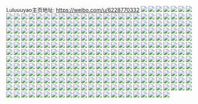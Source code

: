 Luluuuyao主页地址: https://weibo.com/u/6228770332 
![](https://wx4.sinaimg.cn/mw2000/006NxhHCly1h92gxezkesj30u014012e.jpg) 
![](https://wx4.sinaimg.cn/mw2000/006NxhHCly1h92gxher0sj30u0140guc.jpg) 
![](https://wx4.sinaimg.cn/mw2000/006NxhHCly1h92gxw3wm3j30u014swly.jpg) 
![](https://wx4.sinaimg.cn/mw2000/006NxhHCly1h92gxpno1nj30u01407cr.jpg) 
![](https://wx4.sinaimg.cn/mw2000/006NxhHCly1h92gxjgjitj30u014014i.jpg) 
![](https://wx4.sinaimg.cn/mw2000/006NxhHCly1h92gxm0p7yj30u0140qg4.jpg) 
![](https://wx4.sinaimg.cn/mw2000/006NxhHCly1h8cgake8rtj30zu25o7v9.jpg) 
![](https://wx4.sinaimg.cn/mw2000/006NxhHCly1h89g5yglvnj30zu25ob29.jpg) 
![](https://wx4.sinaimg.cn/mw2000/006NxhHCly1h897ebmyp3j32c02c0hdt.jpg) 
![](https://wx4.sinaimg.cn/mw2000/006NxhHCly1h8546ri75dj30u0140jyx.jpg) 
![](https://wx4.sinaimg.cn/mw2000/006NxhHCly1h8546rwopmj31900u0wr9.jpg) 
![](https://wx4.sinaimg.cn/mw2000/006NxhHCly1h82pwghmf9j32c0340u10.jpg) 
![](https://wx4.sinaimg.cn/mw2000/006NxhHCly1h82pwi6pcuj30u013dapy.jpg) 
![](https://wx4.sinaimg.cn/mw2000/006NxhHCly1h82pwmrowtj32b82iwhdy.jpg) 
![](https://wx4.sinaimg.cn/mw2000/006NxhHCly1h82pwojufdj30u0190tpg.jpg) 
![](https://wx4.sinaimg.cn/mw2000/006NxhHCly1h82pwp56ifj32c0340npd.jpg) 
![](https://wx4.sinaimg.cn/mw2000/006NxhHCly1h82pwpy7erj322521fkjl.jpg) 
![](https://wx4.sinaimg.cn/mw2000/006NxhHCly1h82pwrec3pj33402c0e83.jpg) 
![](https://wx4.sinaimg.cn/mw2000/006NxhHCly1h82pws91cyj32c0340kjl.jpg) 
![](https://wx4.sinaimg.cn/mw2000/006NxhHCly1h82pwtevu1j32c03404qq.jpg) 
![](https://wx4.sinaimg.cn/mw2000/006NxhHCly1h82pwv408zj31900u0kcx.jpg) 
![](https://wx4.sinaimg.cn/mw2000/006NxhHCly1h82pwehnxsj31900u04ld.jpg) 
![](https://wx4.sinaimg.cn/mw2000/006NxhHCly1h82pwvu2t4j32c0340npd.jpg) 
![](https://wx4.sinaimg.cn/mw2000/006NxhHCly1h82pwwmqz4j32c0340npd.jpg) 
![](https://wx4.sinaimg.cn/mw2000/006NxhHCly1h82pwxrvaij325c340e82.jpg) 
![](https://wx4.sinaimg.cn/mw2000/006NxhHCly1h82pwys8hij31900u0dzi.jpg) 
![](https://wx4.sinaimg.cn/mw2000/006NxhHCly1h81hkvctl2j30u01t1aee.jpg) 
![](https://wx4.sinaimg.cn/mw2000/006NxhHCly1h81hl3vac2j30u01t1q7m.jpg) 
![](https://wx4.sinaimg.cn/mw2000/006NxhHCly1h801xu20p7j30u01hcq8y.jpg) 
![](https://wx4.sinaimg.cn/mw2000/006NxhHCly1h7xyjjxi54j30v90outc4.jpg) 
![](https://wx4.sinaimg.cn/mw2000/006NxhHCly1h7bpz3ybhtj32c03401l0.jpg) 
![](https://wx4.sinaimg.cn/mw2000/006NxhHCly1h7bpz6gdb8j32c0340npe.jpg) 
![](https://wx4.sinaimg.cn/mw2000/006NxhHCly1h7bpz8wruyj32c03401e8.jpg) 
![](https://wx4.sinaimg.cn/mw2000/006NxhHCly1h7bpzcpjv8j32c0340e86.jpg) 
![](https://wx4.sinaimg.cn/mw2000/006NxhHCly1h6y74kkj2tj32c035u4qx.jpg) 
![](https://wx4.sinaimg.cn/mw2000/006NxhHCly1h6vmcf2jtwj30zo256qv5.jpg) 
![](https://wx4.sinaimg.cn/mw2000/006NxhHCly1h6ud2mnedlj32b42rdqt9.jpg) 
![](https://wx4.sinaimg.cn/mw2000/006NxhHCly1h6u5y1cpyyj333z2bztcs.jpg) 
![](https://wx4.sinaimg.cn/mw2000/006NxhHCly1h6nfy4z5m7j30u01sxdlq.jpg) 
![](https://wx4.sinaimg.cn/mw2000/006NxhHCly1h6led5wxdfj30u019waom.jpg) 
![](https://wx4.sinaimg.cn/mw2000/006NxhHCly1h6hjb6kqkoj30u0153q4i.jpg) 
![](https://wx4.sinaimg.cn/mw2000/006NxhHCly1h6dise1z0nj32832r3h17.jpg) 
![](https://wx4.sinaimg.cn/mw2000/006NxhHCly1h65exzcsigj30u014sjwc.jpg) 
![](https://wx4.sinaimg.cn/mw2000/006NxhHCly1h65exyzx5lj30u014wtdj.jpg) 
![](https://wx4.sinaimg.cn/mw2000/006NxhHCly1h65exzspy4j30u00yt779.jpg) 
![](https://wx4.sinaimg.cn/mw2000/006NxhHCly1h5ojnksj53j30zo256qnw.jpg) 
![](https://wx4.sinaimg.cn/mw2000/006NxhHCgy1h5c52uos4rj30u01hc0xq.jpg) 
![](https://wx4.sinaimg.cn/mw2000/006NxhHCly1h55mo8srkoj32c0340b2a.jpg) 
![](https://wx4.sinaimg.cn/mw2000/006NxhHCly1h55mohv7z1j329m3401l1.jpg) 
![](https://wx4.sinaimg.cn/mw2000/006NxhHCly1h55molzkxcj32bb2ux1l0.jpg) 
![](https://wx4.sinaimg.cn/mw2000/006NxhHCly1h55mp13semj32c02c0u11.jpg) 
![](https://wx4.sinaimg.cn/mw2000/006NxhHCly1h4wappg95jj31400u0n7b.jpg) 
![](https://wx4.sinaimg.cn/mw2000/006NxhHCly1h4wae11u56j30u0140gzs.jpg) 
![](https://wx4.sinaimg.cn/mw2000/006NxhHCly1h4wae6nuz3j30u0140tg1.jpg) 
![](https://wx4.sinaimg.cn/mw2000/006NxhHCly1h4wapq03cmj30u0143wn0.jpg) 
![](https://wx4.sinaimg.cn/mw2000/006NxhHCly1h4wapqh3n2j30u01407b8.jpg) 
![](https://wx4.sinaimg.cn/mw2000/006NxhHCly1h4wad6ug7ij30u00u078s.jpg) 
![](https://wx4.sinaimg.cn/mw2000/006NxhHCly1h4wapr6wcmj30u01407es.jpg) 
![](https://wx4.sinaimg.cn/mw2000/006NxhHCly1h4wapopu93j30u00u00xv.jpg) 
![](https://wx4.sinaimg.cn/mw2000/006NxhHCly1h4tm9yervej30u01hc7ab.jpg) 
![](https://wx4.sinaimg.cn/mw2000/006NxhHCly1h4lhpirfcjj30u00vbaka.jpg) 
![](https://wx4.sinaimg.cn/mw2000/006NxhHCly1h4lhpk61i2j30x50u0n64.jpg) 
![](https://wx4.sinaimg.cn/mw2000/006NxhHCly1h4lhpkwy9wj30u0140n73.jpg) 
![](https://wx4.sinaimg.cn/mw2000/006NxhHCly1h4lhpjbap7j30u0140akv.jpg) 
![](https://wx4.sinaimg.cn/mw2000/006NxhHCly1h4lhpibmp8j30u0190jzx.jpg) 
![](https://wx4.sinaimg.cn/mw2000/006NxhHCly1h4lhpht12qj30u0190wmn.jpg) 
![](https://wx4.sinaimg.cn/mw2000/006NxhHCly1h4kiiak9aqj30u014012m.jpg) 
![](https://wx4.sinaimg.cn/mw2000/006NxhHCly1h4kiicj3d4j30u014048q.jpg) 
![](https://wx4.sinaimg.cn/mw2000/006NxhHCly1h4kii7w0cxj30u014sn4x.jpg) 
![](https://wx4.sinaimg.cn/mw2000/006NxhHCly1h4kiifoanhj30u0140wpj.jpg) 
![](https://wx4.sinaimg.cn/mw2000/006NxhHCly1h3wdssy5ywj32c23407wj.jpg) 
![](https://wx4.sinaimg.cn/mw2000/006NxhHCly1h3wdsv4gdyj32c1340hdu.jpg) 
![](https://wx4.sinaimg.cn/mw2000/006NxhHCly1h3wdsyk429j32c2340kjn.jpg) 
![](https://wx4.sinaimg.cn/mw2000/006NxhHCly1h3wdt1ug5ij32c1340hdu.jpg) 
![](https://wx4.sinaimg.cn/mw2000/006NxhHCly1h3wdt4vg8wj33402c2kjn.jpg) 
![](https://wx4.sinaimg.cn/mw2000/006NxhHCly1h3wdt8pdo4j32c2340u0y.jpg) 
![](https://wx4.sinaimg.cn/mw2000/006NxhHCly1h3wdtbqaywj32c2340hdu.jpg) 
![](https://wx4.sinaimg.cn/mw2000/006NxhHCly1h3wdtemgxvj32c2340hdu.jpg) 
![](https://wx4.sinaimg.cn/mw2000/006NxhHCly1h3wdsp7ui7j32c2340qv6.jpg) 
![](https://wx4.sinaimg.cn/mw2000/006NxhHCly1h2alv11sd5j30tu11c7dx.jpg) 
![](https://wx4.sinaimg.cn/mw2000/006NxhHCly1h1sor0ryf7j31jb27yalt.jpg) 
![](https://wx4.sinaimg.cn/mw2000/006NxhHCly1h0nazr1dcoj31400u0aip.jpg) 
![](https://wx4.sinaimg.cn/mw2000/006NxhHCly1h0nazrmyxuj30u0140q97.jpg) 
![](https://wx4.sinaimg.cn/mw2000/006NxhHCly1h0nazsa3e4j30u0140ai0.jpg) 
![](https://wx4.sinaimg.cn/mw2000/006NxhHCly1h0nazsynnaj30u01404b1.jpg) 
![](https://wx4.sinaimg.cn/mw2000/006NxhHCly1h0naztpagdj30u01fnqd9.jpg) 
![](https://wx4.sinaimg.cn/mw2000/006NxhHCly1h0nazuyq9zj30u10u0wkr.jpg) 
![](https://wx4.sinaimg.cn/mw2000/006NxhHCly1h0bqr24ra0j30pz0u10x0.jpg) 
![](https://wx4.sinaimg.cn/mw2000/006NxhHCly1h00b5oh5m1j33402c0qv7.jpg) 
![](https://wx4.sinaimg.cn/mw2000/006NxhHCly1gyxx223ec7j30tz11qh2u.jpg) 
![](https://wx4.sinaimg.cn/mw2000/006NxhHCly1gtmii8h5zqj61w12ipe8102.jpg) 
![](https://wx4.sinaimg.cn/mw2000/006NxhHCly1gtmiiprsmdj61w01w0qv802.jpg) 
![](https://wx4.sinaimg.cn/mw2000/006NxhHCly1gtmiij0heaj63402c04qt02.jpg) 
![](https://wx4.sinaimg.cn/mw2000/006NxhHCly1gtmiikzb85j31oh2ipb29.jpg) 
![](https://wx4.sinaimg.cn/mw2000/006NxhHCly1gtmiim6aytj61qc2ip4qp02.jpg) 
![](https://wx4.sinaimg.cn/mw2000/006NxhHCly1gtmiht10obj31ti1vf4oj.jpg) 
![](https://wx4.sinaimg.cn/mw2000/006NxhHCly1gtmii26h7rj61je1tzb2902.jpg) 
![](https://wx4.sinaimg.cn/mw2000/006NxhHCly1gtmiiet1d0j31it1ithdw.jpg) 
![](https://wx4.sinaimg.cn/mw2000/006NxhHCly1gtmii5og8yj61vc1veu0x02.jpg) 
![](https://wx4.sinaimg.cn/mw2000/006NxhHCly1gsuhk2bl3kj32c02c0b2a.jpg) 
![](https://wx4.sinaimg.cn/mw2000/006NxhHCly1gsuhk4clsoj32c02c0qv6.jpg) 
![](https://wx4.sinaimg.cn/mw2000/006NxhHCly1gsuhk5p4wsj32in1w94qp.jpg) 
![](https://wx4.sinaimg.cn/mw2000/006NxhHCly1gsuhk75k7oj32bz2c1hdt.jpg) 
![](https://wx4.sinaimg.cn/mw2000/006NxhHCly1gsuhk9fmpjj32bz2ez4qq.jpg) 
![](https://wx4.sinaimg.cn/mw2000/006NxhHCly1gsuhkbycivj31w12ipkjl.jpg) 
![](https://wx4.sinaimg.cn/mw2000/006NxhHCly1gsuhkjploaj32c02c01kz.jpg) 
![](https://wx4.sinaimg.cn/mw2000/006NxhHCly1gsuhkmbcq7j32c02c0e82.jpg) 
![](https://wx4.sinaimg.cn/mw2000/006NxhHCly1gsuhkemvmpj32402tcx6p.jpg) 
![](https://wx4.sinaimg.cn/mw2000/006NxhHCgy1gojv21ecxpj311y1kwe82.jpg) 
![](https://wx4.sinaimg.cn/mw2000/006NxhHCgy1gojv26ntn9j311y1kwhdu.jpg) 
![](https://wx4.sinaimg.cn/mw2000/006NxhHCgy1gojv2ayqlzj31141kwqv5.jpg) 
![](https://wx4.sinaimg.cn/mw2000/006NxhHCly1go4q1vg5cbj32c02c0npf.jpg) 
![](https://wx4.sinaimg.cn/mw2000/006NxhHCly1gncvqv9trrj31kw1kwb2a.jpg) 
![](https://wx4.sinaimg.cn/mw2000/006NxhHCly1gncvr0h8adj31kw1kwb2a.jpg) 
![](https://wx4.sinaimg.cn/mw2000/006NxhHCly1gncvr2fdcmj30ud1kwtui.jpg) 
![](https://wx4.sinaimg.cn/mw2000/006NxhHCly1gncvr7ftxfj30w01kwhdt.jpg) 
![](https://wx4.sinaimg.cn/mw2000/006NxhHCly1gncvtqfsw9j30w01kwnpd.jpg) 
![](https://wx4.sinaimg.cn/mw2000/006NxhHCly1gncvtrmeyfj31db1dbqlw.jpg) 
![](https://wx4.sinaimg.cn/mw2000/006NxhHCly1gmbxeeryyxj32c02c01kz.jpg) 
![](https://wx4.sinaimg.cn/mw2000/006NxhHCly1gmbxeu2wbzj32c02c0qv7.jpg) 
![](https://wx4.sinaimg.cn/mw2000/006NxhHCly1gmbxf9i75pj31s02dchdw.jpg) 
![](https://wx4.sinaimg.cn/mw2000/006NxhHCly1gmbxfdwfqdj32bz2mee81.jpg) 
![](https://wx4.sinaimg.cn/mw2000/006NxhHCly1gmbxfion3sj32c02c01ky.jpg) 
![](https://wx4.sinaimg.cn/mw2000/006NxhHCly1gmbxfpses9j32c02c07wh.jpg) 
![](https://wx4.sinaimg.cn/mw2000/006NxhHCgy1gl569e94bfj316m1kwx6p.jpg) 
![](https://wx4.sinaimg.cn/mw2000/006NxhHCly1gl569lv2lxj31w02ioe83.jpg) 
![](https://wx4.sinaimg.cn/mw2000/006NxhHCly1gl569wg8rvj31w02iox6s.jpg) 
![](https://wx4.sinaimg.cn/mw2000/006NxhHCly1gl569yxj9dj315y1kwhdt.jpg) 
![](https://wx4.sinaimg.cn/mw2000/006NxhHCly1gl56a0o5xdj31681kwhdt.jpg) 
![](https://wx4.sinaimg.cn/mw2000/006NxhHCly1gl56a5woerj31681kwhdt.jpg) 
![](https://wx4.sinaimg.cn/mw2000/006NxhHCly1gkde99xt7gj310m1kwe81.jpg) 
![](https://wx4.sinaimg.cn/mw2000/006NxhHCly1gkde94xwktj310i1kwkjl.jpg) 
![](https://wx4.sinaimg.cn/mw2000/006NxhHCly1gkde9dfquhj311b1kw1kx.jpg) 
![](https://wx4.sinaimg.cn/mw2000/006NxhHCly1gkde8xsmxnj31mq2iokjm.jpg) 
![](https://wx4.sinaimg.cn/mw2000/006NxhHCgy1gjeozs4skpj316o1kw7wi.jpg) 
![](https://wx4.sinaimg.cn/mw2000/006NxhHCgy1gjeozl1zubj31hc140dyq.jpg) 
![](https://wx4.sinaimg.cn/mw2000/006NxhHCgy1gjeoz89738j31kw16o4qp.jpg) 
![](https://wx4.sinaimg.cn/mw2000/006NxhHCgy1gjeoyycorgj31kw16okjl.jpg) 
![](https://wx4.sinaimg.cn/mw2000/006NxhHCgy1gjeoz2icaqj316o1kwkjl.jpg) 
![](https://wx4.sinaimg.cn/mw2000/006NxhHCgy1gjeoziu922j316o1kwx6p.jpg) 
![](https://wx4.sinaimg.cn/mw2000/006NxhHCgy1gjeoyvprwwj316o1kw1ky.jpg) 
![](https://wx4.sinaimg.cn/mw2000/006NxhHCgy1gjeozdf40ij316o1kwnpd.jpg) 
![](https://wx4.sinaimg.cn/mw2000/006NxhHCgy1gjeoyslrc1j316o1kw1kx.jpg) 
![](https://wx4.sinaimg.cn/mw2000/006NxhHCgy1girkxpe3kmj316o16n4qp.jpg) 
![](https://wx4.sinaimg.cn/mw2000/006NxhHCgy1girkxuvlfqj316o16oaqu.jpg) 
![](https://wx4.sinaimg.cn/mw2000/006NxhHCgy1girkxs8xi3j316o16n7w9.jpg) 
![](https://wx4.sinaimg.cn/mw2000/006NxhHCgy1girkxh4lm2j316o16o17j.jpg) 
![](https://wx4.sinaimg.cn/mw2000/006NxhHCgy1girkxt9y1bj316o16odoj.jpg) 
![](https://wx4.sinaimg.cn/mw2000/006NxhHCgy1girkxl3ia1j316o1kwkjl.jpg) 
![](https://wx4.sinaimg.cn/mw2000/006NxhHCgy1girkxyxr80j316o16o1kx.jpg) 
![](https://wx4.sinaimg.cn/mw2000/006NxhHCgy1girky22j7bj316n16n4qp.jpg) 
![](https://wx4.sinaimg.cn/mw2000/006NxhHCgy1girkykpvqvj32tc2404qr.jpg) 
![](https://wx4.sinaimg.cn/mw2000/006NxhHCly1gipaabz7twj316o1kw4qq.jpg) 
![](https://wx4.sinaimg.cn/mw2000/006NxhHCgy1gin4s0sjb5j30u01404qp.jpg) 
![](https://wx4.sinaimg.cn/mw2000/006NxhHCly1gifgw4j4wjj31400u0q39.jpg) 
![](https://wx4.sinaimg.cn/mw2000/006NxhHCgy1giacrpnwinj30u01sxq4m.jpg) 
![](https://wx4.sinaimg.cn/mw2000/006NxhHCly1gi3fzt2rf6j30u00u0nf4.jpg) 
![](https://wx4.sinaimg.cn/mw2000/006NxhHCly1gi3fztspyhj30u00u0h6s.jpg) 
![](https://wx4.sinaimg.cn/mw2000/006NxhHCly1gi3fzumf5pj30u00u0atr.jpg) 
![](https://wx4.sinaimg.cn/mw2000/006NxhHCly1gi3fzvn6xmj30u00u0qkc.jpg) 
![](https://wx4.sinaimg.cn/mw2000/006NxhHCly1ghlvgccf4sj31kw1kw1kx.jpg) 
![](https://wx4.sinaimg.cn/mw2000/006NxhHCly1ghlvgdrg05j328g28gqv5.jpg) 
![](https://wx4.sinaimg.cn/mw2000/006NxhHCly1ghky0o5dyzj30u0140q8l.jpg) 
![](https://wx4.sinaimg.cn/mw2000/006NxhHCly1ghig7x0n8cj30u00u04jn.jpg) 
![](https://wx4.sinaimg.cn/mw2000/006NxhHCly1ghhc4xbm62j316o1kwqv5.jpg) 
![](https://wx4.sinaimg.cn/mw2000/006NxhHCly1ghhc50aw97j316o1kwb2a.jpg) 
![](https://wx4.sinaimg.cn/mw2000/006NxhHCly1ghhc51k2agj316o16o4qp.jpg) 
![](https://wx4.sinaimg.cn/mw2000/006NxhHCly1ghhc53pkghj316o1kwb2a.jpg) 
![](https://wx4.sinaimg.cn/mw2000/006NxhHCly1ghhc55akphj31kw1kwx6p.jpg) 
![](https://wx4.sinaimg.cn/mw2000/006NxhHCly1ghhc563fphj31ha1d41kx.jpg) 
![](https://wx4.sinaimg.cn/mw2000/006NxhHCly1ghhc58vt38j316o1kwkjl.jpg) 
![](https://wx4.sinaimg.cn/mw2000/006NxhHCly1ghhcbgb722j32c02c0u0z.jpg) 
![](https://wx4.sinaimg.cn/mw2000/006NxhHCly1ghhcbo78v3j32c02c0u0y.jpg) 
![](https://wx4.sinaimg.cn/mw2000/006NxhHCly1ghek2gfszij30u00u0kd9.jpg) 
![](https://wx4.sinaimg.cn/mw2000/006NxhHCly1ghek4jgpdnj30u014m4lb.jpg) 
![](https://wx4.sinaimg.cn/mw2000/006NxhHCly1ggdvovfskyj315o15o4qp.jpg) 
![](https://wx4.sinaimg.cn/mw2000/006NxhHCly1ggcw7o0n2ij31kw18ju0x.jpg) 
![](https://wx4.sinaimg.cn/mw2000/006NxhHCly1ggcw7q5bj8j31kw1b21ky.jpg) 
![](https://wx4.sinaimg.cn/mw2000/006NxhHCly1ggcw4z437rj31kw1kwkjm.jpg) 
![](https://wx4.sinaimg.cn/mw2000/006NxhHCly1gga2r8k4gfj30u0140h8m.jpg) 
![](https://wx4.sinaimg.cn/mw2000/006NxhHCly1gga2r9vxsdj30u0140ttq.jpg) 
![](https://wx4.sinaimg.cn/mw2000/006NxhHCly1gga2raov4nj30u0140h3j.jpg) 
![](https://wx4.sinaimg.cn/mw2000/006NxhHCly1gg8yk3a7qpj30rq1o0kbc.jpg) 
![](https://wx4.sinaimg.cn/mw2000/006NxhHCly1gg739r7b6uj31kw1kwk5c.jpg) 
![](https://wx4.sinaimg.cn/mw2000/006NxhHCly1gg739s391nj31kw1kwkjl.jpg) 
![](https://wx4.sinaimg.cn/mw2000/006NxhHCly1gg739ssxo9j316o1kw7wh.jpg) 
![](https://wx4.sinaimg.cn/mw2000/006NxhHCly1gg739tmlo9j31kw1kwkjl.jpg) 
![](https://wx4.sinaimg.cn/mw2000/006NxhHCly1gg739ut3ifj31kw1kwkjm.jpg) 
![](https://wx4.sinaimg.cn/mw2000/006NxhHCly1gg739vm2s7j31kw1kwtvk.jpg) 
![](https://wx4.sinaimg.cn/mw2000/006NxhHCly1gfbiydrx06j30kf13h45m.jpg) 
![](https://wx4.sinaimg.cn/mw2000/006NxhHCly1gf1g65b7owj30zk0k0dmr.jpg) 
![](https://wx4.sinaimg.cn/mw2000/006NxhHCly1gexko4t2hcj316o1jpkbo.jpg) 
![](https://wx4.sinaimg.cn/mw2000/006NxhHCly1geuhf7xxq2j31kw1kw4qq.jpg) 
![](https://wx4.sinaimg.cn/mw2000/006NxhHCly1geuhf92df1j31kw1kwqv5.jpg) 
![](https://wx4.sinaimg.cn/mw2000/006NxhHCly1geuhf9vw20j31441hib29.jpg) 
![](https://wx4.sinaimg.cn/mw2000/006NxhHCly1geuhfbh11nj31kw1kwe82.jpg) 
![](https://wx4.sinaimg.cn/mw2000/006NxhHCly1genqxjx5j6j30pp1hc1kx.jpg) 
![](https://wx4.sinaimg.cn/mw2000/006NxhHCly1gek8xindhyj30pv1l5teg.jpg) 
![](https://wx4.sinaimg.cn/mw2000/006NxhHCly1gee2pajxtbj30u0140avy.jpg) 
![](https://wx4.sinaimg.cn/mw2000/006NxhHCly1gec3kkqpimj31901o07wi.jpg) 
![](https://wx4.sinaimg.cn/mw2000/006NxhHCly1gdhwzj0arqj31mo1mou0y.jpg) 
![](https://wx4.sinaimg.cn/mw2000/006NxhHCly1gdhwzjnfqyj30jg0gowi9.jpg) 
![](https://wx4.sinaimg.cn/mw2000/006NxhHCly1gdhwzjxyr6j30jg0goq45.jpg) 
![](https://wx4.sinaimg.cn/mw2000/006NxhHCly1gd8o6xjbk6j30yq14vkc1.jpg) 
![](https://wx4.sinaimg.cn/mw2000/006NxhHCly1gd7km5cvpgj3140140tv9.jpg) 
![](https://wx4.sinaimg.cn/mw2000/006NxhHCly1gd7km62ejyj31401401ed.jpg) 
![](https://wx4.sinaimg.cn/mw2000/006NxhHCly1gd7km6dt9ej30u00u0n0a.jpg) 
![](https://wx4.sinaimg.cn/mw2000/006NxhHCly1gd7km7v63gj32aq2aqx6r.jpg) 
![](https://wx4.sinaimg.cn/mw2000/006NxhHCly1gd3431nkorj30rs0x0gzx.jpg) 
![](https://wx4.sinaimg.cn/mw2000/006NxhHCly1gd0r6m8x6gj30to1fin92.jpg) 
![](https://wx4.sinaimg.cn/mw2000/006NxhHCly1gcthdx2ivgj31kw16otpw.jpg) 
![](https://wx4.sinaimg.cn/mw2000/006NxhHCly1gckjoko9ujj30rl0quwml.jpg) 
![](https://wx4.sinaimg.cn/mw2000/006NxhHCly1gci9ig5o2dj31401407wh.jpg) 
![](https://wx4.sinaimg.cn/mw2000/006NxhHCly1gcdoda1v26j3140140ncx.jpg) 
![](https://wx4.sinaimg.cn/mw2000/006NxhHCly1gbzp7ifvx4j314718ub29.jpg) 
![](https://wx4.sinaimg.cn/mw2000/006NxhHCly1gbxg4zxmwrj3140140wtk.jpg) 
![](https://wx4.sinaimg.cn/mw2000/006NxhHCly1gbxg51d3dsj329b29be84.jpg) 
![](https://wx4.sinaimg.cn/mw2000/006NxhHCly1gbtze320vxj31y91ui1ky.jpg) 
![](https://wx4.sinaimg.cn/mw2000/006NxhHCly1gbsrvms7j8j30u0140ttw.jpg) 
![](https://wx4.sinaimg.cn/mw2000/006NxhHCly1gbsrvnn2faj30u00x6h94.jpg) 
![](https://wx4.sinaimg.cn/mw2000/006NxhHCly1gbsrvob3cij30u0140e0e.jpg) 
![](https://wx4.sinaimg.cn/mw2000/006NxhHCly1gbsrvovknrj30u00u04gw.jpg) 
![](https://wx4.sinaimg.cn/mw2000/006NxhHCly1gbnozab9q9j30u00rgjvz.jpg) 
![](https://wx4.sinaimg.cn/mw2000/006NxhHCly1gb25hkgekaj3140140e50.jpg) 
![](https://wx4.sinaimg.cn/mw2000/006NxhHCly1gb25hkzdt1j3140140np7.jpg) 
![](https://wx4.sinaimg.cn/mw2000/006NxhHCly1gb0xsr6y14j324q24qhdu.jpg) 
![](https://wx4.sinaimg.cn/mw2000/006NxhHCly1gb0xss6sssj31w01w07wi.jpg) 
![](https://wx4.sinaimg.cn/mw2000/006NxhHCly1gb0xssokdsj311q0vaney.jpg) 
![](https://wx4.sinaimg.cn/mw2000/006NxhHCly1gb0xstcradj31ue1w04qq.jpg) 
![](https://wx4.sinaimg.cn/mw2000/006NxhHCly1gb0xsu3dy7j31cm1bshdt.jpg) 
![](https://wx4.sinaimg.cn/mw2000/006NxhHCly1gb0xsvk5aij325s25sb2b.jpg) 
![](https://wx4.sinaimg.cn/mw2000/006NxhHCly1g8olaxh23xj30u015k7oc.jpg) 
![](https://wx4.sinaimg.cn/mw2000/006NxhHCly1g77ghlq5j2j31f01w01l1.jpg) 
![](https://wx4.sinaimg.cn/mw2000/006NxhHCly1g77ghugxwwj31f01w0x6s.jpg) 
![](https://wx4.sinaimg.cn/mw2000/006NxhHCly1g77ghzyyogj31f01f0u0z.jpg) 
![](https://wx4.sinaimg.cn/mw2000/006NxhHCly1g77gi2ypkcj30u0140nmk.jpg) 
![](https://wx4.sinaimg.cn/mw2000/006NxhHCly1g77gi8vs1cj31f01w0u0z.jpg) 
![](https://wx4.sinaimg.cn/mw2000/006NxhHCly1g77gif73moj31f01w0e84.jpg) 
![](https://wx4.sinaimg.cn/mw2000/006NxhHCly1g6j6xuxkmoj31w01w0u11.jpg) 
![](https://wx4.sinaimg.cn/mw2000/006NxhHCly1g6j6yd0rpfj31w01wju11.jpg) 
![](https://wx4.sinaimg.cn/mw2000/006NxhHCly1g6j6ypnenvj31w01w01l1.jpg) 
![](https://wx4.sinaimg.cn/mw2000/006NxhHCly1g6j6z3w9xwj31w01w0b2e.jpg) 
![](https://wx4.sinaimg.cn/mw2000/006NxhHCly1g6j6zdtealj31w01w01l2.jpg) 
![](https://wx4.sinaimg.cn/mw2000/006NxhHCly1g6j6zfuimsj30u014g1ae.jpg) 
![](https://wx4.sinaimg.cn/mw2000/006NxhHCly1g60ofbpifyj3140140wwl.jpg) 
![](https://wx4.sinaimg.cn/mw2000/006NxhHCly1g60ofcxdjrj31401404ik.jpg) 
![](https://wx4.sinaimg.cn/mw2000/006NxhHCly1g60ofdkuyvj3140140h5x.jpg) 
![](https://wx4.sinaimg.cn/mw2000/006NxhHCly1g60ofegxa5j30zk0zkqv5.jpg) 
![](https://wx4.sinaimg.cn/mw2000/006NxhHCly1g5gpzjs1ykj30mc1jwtef.jpg) 
![](https://wx4.sinaimg.cn/mw2000/006NxhHCly1g3u4vh6j1yj30u0140dzs.jpg) 
![](https://wx4.sinaimg.cn/mw2000/006NxhHCly1g3u4vipgkdj30u0140tqz.jpg) 
![](https://wx4.sinaimg.cn/mw2000/006NxhHCly1g3u4vjzoqdj30u0140ap1.jpg) 
![](https://wx4.sinaimg.cn/mw2000/006NxhHCly1g3u4vl5ye1j30u01404db.jpg) 
![](https://wx4.sinaimg.cn/mw2000/006NxhHCly1g3u4vm49tqj30u0140k3e.jpg) 
![](https://wx4.sinaimg.cn/mw2000/006NxhHCly1g3u4vnjpanj30u0140wvi.jpg) 
![](https://wx4.sinaimg.cn/mw2000/006NxhHCly1g3s12hx99hj33402c04qq.jpg) 
![](https://wx4.sinaimg.cn/mw2000/006NxhHCly1g2zxioe3y0j30u00u0dvq.jpg) 
![](https://wx4.sinaimg.cn/mw2000/006NxhHCly1g2zxisud3fj30u00u0duq.jpg) 
![](https://wx4.sinaimg.cn/mw2000/006NxhHCly1g2zxiuslm2j30u0192qnp.jpg) 
![](https://wx4.sinaimg.cn/mw2000/006NxhHCly1g2zxiwb9udj30u00u0duj.jpg) 
![](https://wx4.sinaimg.cn/mw2000/006NxhHCly1g2zxixua9nj30xo0u0dxn.jpg) 
![](https://wx4.sinaimg.cn/mw2000/006NxhHCly1g2zxiz1lctj30ku0kuqc4.jpg) 
![](https://wx4.sinaimg.cn/mw2000/006NxhHCly1g2parrzbgwj30u0140qpk.jpg) 
![](https://wx4.sinaimg.cn/mw2000/006NxhHCly1g2partbe3tj30u014ewz3.jpg) 
![](https://wx4.sinaimg.cn/mw2000/006NxhHCly1g2paruvgzdj30u014eqrr.jpg) 
![](https://wx4.sinaimg.cn/mw2000/006NxhHCly1g2parxdcwlj30u0140nmm.jpg) 
![](https://wx4.sinaimg.cn/mw2000/006NxhHCly1g2parzb7m7j30u0140qp6.jpg) 
![](https://wx4.sinaimg.cn/mw2000/006NxhHCly1g2pas3vx2oj30u014snm6.jpg) 
![](https://wx4.sinaimg.cn/mw2000/006NxhHCly1g21d2v7czuj31f01w0e86.jpg) 
![](https://wx4.sinaimg.cn/mw2000/006NxhHCly1g21d2y8hjij31f01w0npi.jpg) 
![](https://wx4.sinaimg.cn/mw2000/006NxhHCly1g21d30n07wj31ez1wk7wl.jpg) 
![](https://wx4.sinaimg.cn/mw2000/006NxhHCly1g21d31v7xvj30u01404cq.jpg) 
![](https://wx4.sinaimg.cn/mw2000/006NxhHCly1g21d32gww2j30q00yo148.jpg) 
![](https://wx4.sinaimg.cn/mw2000/006NxhHCly1g21d33awcvj30u0140n69.jpg) 
![](https://wx4.sinaimg.cn/mw2000/006NxhHCly1g21d33x26vj30u0149anh.jpg) 
![](https://wx4.sinaimg.cn/mw2000/006NxhHCly1g21d35jwn2j31f01w0hdv.jpg) 
![](https://wx4.sinaimg.cn/mw2000/006NxhHCly1g21d366ioij30u0140agf.jpg) 
![](https://wx4.sinaimg.cn/mw2000/006NxhHCly1g1vlfhlycsj32c0340u0z.jpg) 
![](https://wx4.sinaimg.cn/mw2000/006NxhHCly1g1vlfldgysj32ai340npe.jpg) 
![](https://wx4.sinaimg.cn/mw2000/006NxhHCly1g1vlfs1409j33402c01l1.jpg) 
![](https://wx4.sinaimg.cn/mw2000/006NxhHCly1g1vlg344ctj325f2v8hdy.jpg) 
![](https://wx4.sinaimg.cn/mw2000/006NxhHCgy1g1r1j8bs7lj30u0140wjm.jpg) 
![](https://wx4.sinaimg.cn/mw2000/006NxhHCgy1g1r1j93u72j30u0140thd.jpg) 
![](https://wx4.sinaimg.cn/mw2000/006NxhHCgy1g1r1jaboa3j30u0140wmv.jpg) 
![](https://wx4.sinaimg.cn/mw2000/006NxhHCgy1g1r1jazksrj30u0140dmh.jpg) 
![](https://wx4.sinaimg.cn/mw2000/006NxhHCly1g0vsg683y0j30u01404qp.jpg) 
![](https://wx4.sinaimg.cn/mw2000/006NxhHCly1g0vsg99wsdj30qx0zzarm.jpg) 
![](https://wx4.sinaimg.cn/mw2000/006NxhHCly1g0vsgj366tj3140140b29.jpg) 
![](https://wx4.sinaimg.cn/mw2000/006NxhHCly1g0vsgn1iwlj31401407wh.jpg) 
![](https://wx4.sinaimg.cn/mw2000/006NxhHCly1g0vsgp9k28j30to140av6.jpg) 
![](https://wx4.sinaimg.cn/mw2000/006NxhHCly1g0vsgrdu64j30tu140dzw.jpg) 
![](https://wx4.sinaimg.cn/mw2000/006NxhHCly1g0vsgss4kxj30th140ng7.jpg) 
![](https://wx4.sinaimg.cn/mw2000/006NxhHCly1g0vsgyyzfqj31k022okjl.jpg) 
![](https://wx4.sinaimg.cn/mw2000/006NxhHCly1g0vsh6hk9fj31k022onpd.jpg) 
![](https://wx4.sinaimg.cn/mw2000/006NxhHCgy1fyq6phsegjj30rs66cqv8.jpg) 
![](https://wx4.sinaimg.cn/mw2000/006NxhHCly1fyhv0u1e00j30rs3h14qt.jpg) 
![](https://wx4.sinaimg.cn/mw2000/006NxhHCly1fyhv0z4t8ij30rs3h47wm.jpg) 
![](https://wx4.sinaimg.cn/mw2000/006NxhHCly1fyhv0ztjh7j306o06o0sy.jpg) 
![](https://wx4.sinaimg.cn/mw2000/006NxhHCly1fygl5kdi8hj32kw3vce88.jpg) 
![](https://wx4.sinaimg.cn/mw2000/006NxhHCly1fygl69g0v4j33tl2jq4qw.jpg) 
![](https://wx4.sinaimg.cn/mw2000/006NxhHCly1fygl7t2xvzj33vc2kw7wo.jpg) 
![](https://wx4.sinaimg.cn/mw2000/006NxhHCly1fygl8lz6s1j33vc2kwu18.jpg) 
![](https://wx4.sinaimg.cn/mw2000/006NxhHCly1fx32jr67zaj30zk0qowoa.jpg) 
![](https://wx4.sinaimg.cn/mw2000/006NxhHCly1fx32k0phimj315v0qo7ec.jpg) 

